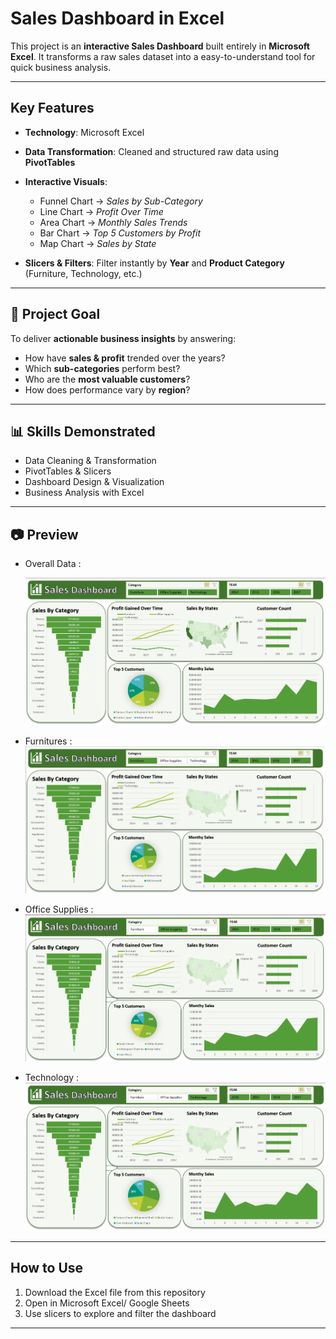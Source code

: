 # Sales Dashboard in Excel

This project is an **interactive Sales Dashboard** built entirely in **Microsoft Excel**.
It transforms a raw sales dataset into a easy-to-understand tool for quick business analysis.

---

##  Key Features

* **Technology**: Microsoft Excel 
* **Data Transformation**: Cleaned and structured raw data using **PivotTables**
* **Interactive Visuals**:

  * Funnel Chart → *Sales by Sub-Category*
  * Line Chart → *Profit Over Time*
  * Area Chart → *Monthly Sales Trends*
  * Bar Chart → *Top 5 Customers by Profit*
  * Map Chart → *Sales by State*
* **Slicers & Filters**: Filter instantly by **Year** and **Product Category** (Furniture, Technology, etc.)

---

## 🎯 Project Goal

To deliver **actionable business insights** by answering:

* How have **sales & profit** trended over the years?
* Which **sub-categories** perform best?
* Who are the **most valuable customers**?
* How does performance vary by **region**?

---

## 📊 Skills Demonstrated

* Data Cleaning & Transformation
* PivotTables & Slicers
* Dashboard Design & Visualization
* Business Analysis with Excel

---

## 📷 Preview

* Overall Data :
  <p align="left">
  <img src="Overall_Data.png" alt="Overall Data" width="600">
  </p>

* Furnitures :
  <img src="Furnitures.png" alt="Overall Data" width="600"/>

* Office Supplies :
  <img src="OfficeSupplies.png" alt="Overall Data" width="600"/>

* Technology :
  <img src="Technology.png" alt="Overall Data" width="600"/>

---

##  How to Use 

1. Download the Excel file from this repository
2. Open in Microsoft Excel/ Google Sheets
3. Use slicers to explore and filter the dashboard

---
